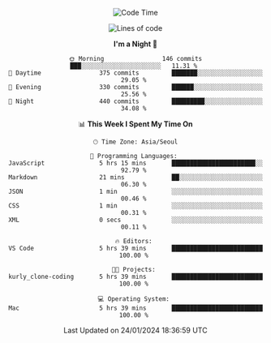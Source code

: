 <div align=center>
 
<!--START_SECTION:waka-->
![Code Time](http://img.shields.io/badge/Code%20Time-401%20hrs%203%20mins-blue)

![Lines of code](https://img.shields.io/badge/From%20Hello%20World%20I%27ve%20Written-3.2%20million%20lines%20of%20code-blue)

**I'm a Night 🦉** 

```text
🌞 Morning                146 commits         ███░░░░░░░░░░░░░░░░░░░░░░   11.31 % 
🌆 Daytime                375 commits         ███████░░░░░░░░░░░░░░░░░░   29.05 % 
🌃 Evening                330 commits         ██████░░░░░░░░░░░░░░░░░░░   25.56 % 
🌙 Night                  440 commits         █████████░░░░░░░░░░░░░░░░   34.08 % 
```


📊 **This Week I Spent My Time On** 

```text
🕑︎ Time Zone: Asia/Seoul

💬 Programming Languages: 
JavaScript               5 hrs 15 mins       ███████████████████████░░   92.79 % 
Markdown                 21 mins             ██░░░░░░░░░░░░░░░░░░░░░░░   06.30 % 
JSON                     1 min               ░░░░░░░░░░░░░░░░░░░░░░░░░   00.46 % 
CSS                      1 min               ░░░░░░░░░░░░░░░░░░░░░░░░░   00.31 % 
XML                      0 secs              ░░░░░░░░░░░░░░░░░░░░░░░░░   00.11 % 

🔥 Editors: 
VS Code                  5 hrs 39 mins       █████████████████████████   100.00 % 

🐱‍💻 Projects: 
kurly_clone-coding       5 hrs 39 mins       █████████████████████████   100.00 % 

💻 Operating System: 
Mac                      5 hrs 39 mins       █████████████████████████   100.00 % 
```


 Last Updated on 24/01/2024 18:36:59 UTC
<!--END_SECTION:waka-->
 </div>
